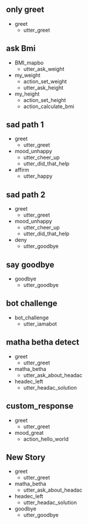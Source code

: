 <!-- ## happy path
* greet
  - utter_greet
* mood_great
  - utter_happy -->


## only greet
* greet
   - utter_greet

## ask Bmi
* BMI_mapbo
   - utter_ask_weight
* my_weight
   - action_set_weight
   - utter_ask_height
* my_height
  - action_set_height
  - action_calculate_bmi

  

  
## sad path 1
* greet
  - utter_greet
* mood_unhappy
  - utter_cheer_up
  - utter_did_that_help
* affirm
  - utter_happy

## sad path 2
* greet
  - utter_greet
* mood_unhappy
  - utter_cheer_up
  - utter_did_that_help
* deny
  - utter_goodbye

## say goodbye
* goodbye
  - utter_goodbye

## bot challenge
* bot_challenge
  - utter_iamabot

## matha betha detect
* greet
  - utter_greet
* matha_betha
  - utter_ask_about_headac
* headec_left
  - utter_headac_solution

## custom_response
* greet
  - utter_greet
* mood_great
  - action_hello_world




## New Story

* greet
    - utter_greet
* matha_betha
    - utter_ask_about_headac
* headec_left
    - utter_headac_solution
* goodbye
    - utter_goodbye
